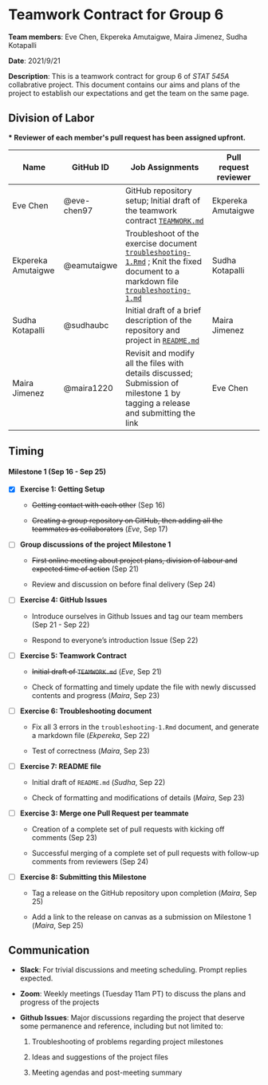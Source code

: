 Teamwork Contract for Group 6
================
**Team members**: Eve Chen, Ekpereka Amutaigwe, Maira Jimenez, Sudha Kotapalli

**Date**: 2021/9/21

**Description**: This is a teamwork contract for group 6 of *STAT 545A* collabrative project. This document contains our aims and plans of the project to establish our expectations and get the team on the same page.

## Division of Labor

**\* Reviewer of each member's pull request has been assigned upfront.** 

| Name | GitHub ID | Job Assignments | Pull request reviewer | 
| --- | --- | --------- | ---- |
| Eve Chen | @eve-chen97 | GitHub repository setup; Initial draft of the teamwork contract [`TEAMWORK.md`](https://github.com/stat545ubc-2021/collaborative-group6/blob/main/TEAMWORK.md) | Ekpereka Amutaigwe | 
| Ekpereka Amutaigwe | @eamutaigwe | Troubleshoot of the exercise document [`troubleshooting-1.Rmd`]() ; Knit the fixed document to a markdown file [`troubleshooting-1.md`]() | Sudha Kotapalli | 
| Sudha Kotapalli | @sudhaubc | Initial draft of a brief description of the repository and project in [`README.md`](https://github.com/stat545ubc-2021/collaborative-group6/blob/main/README.md) | Maira Jimenez | 
| Maira Jimenez | @maira1220 | Revisit and modify all the files with details discussed; Submission of milestone 1 by tagging a release and submitting the link | Eve Chen | 

## Timing

#### Milestone 1 (Sep 16 - Sep 25)

- [x] **Exercise 1: Getting Setup** 

  - ~~Getting contact with each other~~ (Sep 16)
  
  - ~~Creating a group repository on GitHub, then adding all the teammates as collaborators~~ (*Eve*, Sep 17)
  
- [ ] **Group discussions of the project Milestone 1**

  - ~~First online meeting about project plans, division of labour and expected time of action~~ (Sep 21)
  
  - Review and discussion on before final delivery (Sep 24)

- [ ] **Exercise 4: GitHub Issues** 

  - Introduce ourselves in Github Issues and tag our team members (Sep 21 - Sep 22)
  
  - Respond to everyone’s introduction Issue (Sep 22)

- [ ] **Exercise 5: Teamwork Contract** 
  
  - ~~Initial draft of `TEAMWORK.md`~~ (*Eve*, Sep 21)
  
  - Check of formatting and timely update the file with newly discussed contents and progress (*Maira*, Sep 23)

- [ ] **Exercise 6: Troubleshooting document**

  - Fix all 3 errors in the `troubleshooting-1.Rmd` document, and generate a markdown file (*Ekpereka*, Sep 22)
  
  - Test of correctness (*Maira*, Sep 23)

- [ ] **Exercise 7: README file**

  - Initial draft of `README.md` (*Sudha*, Sep 22)
  
  - Check of formatting and modifications of details (*Maira*, Sep 23)

- [ ] **Exercise 3: Merge one Pull Request per teammate**

  - Creation of a complete set of pull requests with kicking off comments (Sep 23)
  
  - Successful merging of a complete set of pull requests with follow-up comments from reviewers (Sep 24)

- [ ] **Exercise 8: Submitting this Milestone**

  - Tag a release on the GitHub repository upon completion (*Maira*, Sep 25)
  
  - Add a link to the release on canvas as a submission on Milestone 1 (*Maira*, Sep 25)

## Communication

- **Slack**: For trivial discussions and meeting scheduling. Prompt replies expected.

- **Zoom**: Weekly meetings (Tuesday 11am PT) to discuss the plans and progress of the projects

- **Github Issues**: Major discussions regarding the project that deserve some permanence and reference, including but not limited to:

  1. Troubleshooting of problems regarding project milestones
  
  2. Ideas and suggestions of the project files
  
  3. Meeting agendas and post-meeting summary

